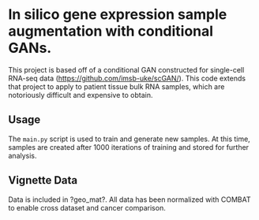 # In silico gene expression sample augmentation with conditional GANs.
This project is based off of a conditional GAN constructed for single-cell RNA-seq data (https://github.com/imsb-uke/scGAN/). This code extends that project to apply to patient tissue bulk RNA samples, which are notoriously difficult and expensive to obtain.

## Usage
The `main.py` script is used to train and generate new samples. At this time, samples are created after 1000 iterations of training and stored for further analysis. 

## Vignette Data
Data is included in ?geo_mat?. All data has been normalized with COMBAT to enable cross dataset and cancer comparison. 
